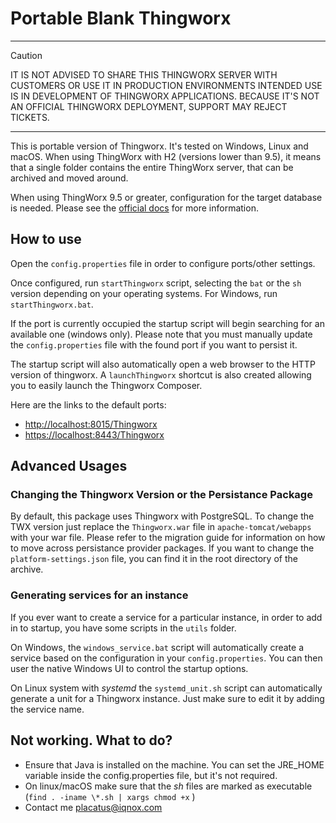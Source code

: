 # Portable Blank Thingworx

---

> [!CAUTION]
> IT IS NOT ADVISED TO SHARE THIS THINGWORX SERVER WITH CUSTOMERS OR USE IT IN PRODUCTION ENVIRONMENTS
> INTENDED USE IS IN DEVELOPMENT OF THINGWORX APPLICATIONS. BECAUSE IT'S NOT AN OFFICIAL THINGWORX DEPLOYMENT, SUPPORT MAY REJECT TICKETS.

---

This is portable version of Thingworx. It's tested on Windows, Linux and macOS.
When using ThingWorx with H2 (versions lower than 9.5), it means that a single folder contains the entire ThingWorx server, that can be archived and moved around.

When using ThingWorx 9.5 or greater, configuration for the target database is needed. Please see the [official docs](https://support.ptc.com/help/thingworx/platform/r9.5/en/#page/ThingWorx/Help/Installation/Installation/database_installation_and_configuration_windows.html#) for more information.

## How to use

Open the `config.properties` file in order to configure ports/other settings.

Once configured, run `startThingworx` script, selecting the `bat` or the `sh` version depending on your operating systems. For Windows, run `startThingworx.bat`.

If the port is currently occupied the startup script will begin searching for an available one (windows only). Please note that you must manually update the `config.properties` file with the found port if you want to persist it.

The startup script will also automatically open a web browser to the HTTP version of thingworx. A `launchThingworx` shortcut is also created allowing you to easily launch the Thingworx Composer.

Here are the links to the default ports:

- [http://localhost:8015/Thingworx](http://localhost:8015/Thingworx)
- [https://localhost:8443/Thingworx](https://localhost:8443/Thingworx)

## Advanced Usages

### Changing the Thingworx Version or the Persistance Package

By default, this package uses Thingworx with PostgreSQL. To change the TWX version just replace the `Thingworx.war` file in `apache-tomcat/webapps` with your war file. Please refer to the migration guide for information on how to move across persistance provider packages. If you want to change the `platform-settings.json` file, you can find it in the root directory of the archive.

### Generating services for an instance

If you ever want to create a service for a particular instance, in order to add in to startup, you have some scripts in the `utils` folder.

On Windows, the `windows_service.bat` script will automatically create a service based on the configuration in your `config.properties`. You can then user the native Windows UI to control the startup options.

On Linux system with _systemd_ the `systemd_unit.sh` script can automatically generate a unit for a Thingworx instance. Just make sure to edit it by adding the service name.

## **Not working. What to do?**

- Ensure that Java is installed on the machine. You can set the JRE_HOME variable inside the config.properties file, but it's not required.
- On linux/macOS make sure that the _sh_ files are marked as executable (`find . -iname \*.sh | xargs chmod +x` )
- Contact me [placatus@iqnox.com](mailto:placatus@iqnox.com)
